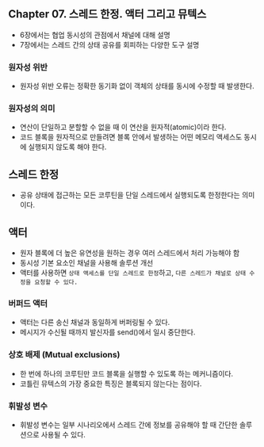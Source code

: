 ## Chapter 07. 스레드 한정. 액터 그리고 뮤텍스
- 6장에서는 협업 동시성의 관점에서 채널에 대해 설명
- 7장에서는 스레드 간의 상태 공유를 회피하는 다양한 도구 설명

### 원자성 위반
- 원자성 위반 오류는 정확한 동기화 없이 객체의 상태를 동시에 수정할 때 발생한다.

### 원자성의 의미
- 연산이 단일하고 분할할 수 없을 때 이 연산을 원자적(atomic)이라 한다.
- 코드 블록을 원자적으로 만들려면 블록 안에서 발생하는 어떤 메모리 액세스도 동시에 실행되지 않도록 해야 한다.

## 스레드 한정
- 공유 상태에 접근하는 모든 코루틴을 단일 스레드에서 실행되도록 한정한다는 의미이다.

## 액터
- 원자 블록에 더 높은 유연성을 원하는 경우 여러 스레드에서 처리 가능해야 함
- 동시성 기본 요소인 채널을 사용해 솔루션 개선
- 액터를 사용하면 `상태 액세스를 단일 스레드로 한정`하고, `다른 스레드가 채널로 상태 수정을 요청할 수 있다.`

### 버퍼드 액터
- 액터는 다른 송신 채널과 동일하게 버퍼링될 수 있다.
- 메시지가 수신될 때까지 발신자를 send()에서 일시 중단한다.

### 상호 배제 (Mutual exclusions)
- 한 번에 하나의 코루틴만 코드 블록을 실행할 수 있도록 하는 메커니즘이다.
- 코틀린 뮤텍스의 가장 중요한 특징은 블록되지 않는다는 점이다.

### 휘발성 변수
- 휘발성 변수는 일부 시나리오에서 스레드 간에 정보를 공유해야 할 때 간단한 솔루션으로 사용될 수 있다.
